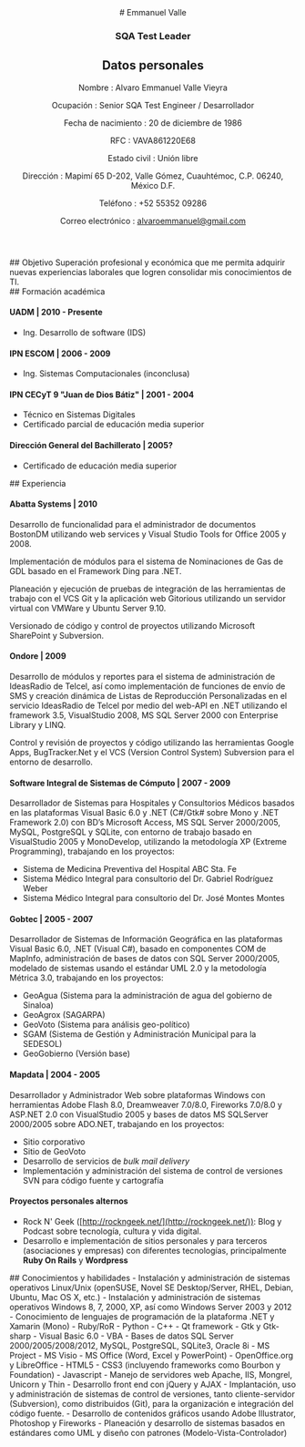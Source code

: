 <header>
# Emmanuel Valle

### SQA Test Leader

## Datos personales
Nombre
: Alvaro Emmanuel Valle Vieyra

Ocupación
: Senior SQA Test Engineer / Desarrollador

Fecha de nacimiento
: 20 de diciembre de 1986

RFC
: VAVA861220E68

Estado civil
: Unión libre

Dirección
: Mapimí 65 D-202, Valle Gómez, Cuauhtémoc, C.P. 06240, México D.F.

Teléfono
: +52 55352 09286

Correo electrónico
: alvaroemmanuel@gmail.com
</header>

<section id="profile">
## Objetivo
Superación profesional y económica que me permita adquirir nuevas experiencias laborales que logren consolidar mis conocimientos de TI.
</section>

<section id="education">
## Formación académica

#### UADM | 2010 - Presente
- Ing. Desarrollo de software (IDS)

#### IPN ESCOM | 2006 - 2009
- Ing. Sistemas Computacionales (inconclusa)

#### IPN CECyT 9 "Juan de Dios Bátiz" | 2001 - 2004
- Técnico en Sistemas Digitales
- Certificado parcial de educación media superior

#### Dirección General del Bachillerato | 2005?
- Certificado de educación media superior
</section>

<section id="experience">
## Experiencia

#### Abatta Systems | 2010
Desarrollo de funcionalidad para el administrador de documentos BostonDM utilizando web services y Visual Studio Tools for Office 2005 y 2008.

Implementación de módulos para el sistema de Nominaciones de Gas de GDL basado en el Framework Ding para .NET.

Planeación y ejecución de pruebas de integración de las herramientas de trabajo con el VCS Git y la aplicación web Gitorious utilizando un servidor virtual con VMWare y Ubuntu Server 9.10.

Versionado de código y control de proyectos utilizando Microsoft SharePoint y Subversion.

#### Ondore | 2009
Desarrollo de módulos y reportes para el sistema de administración de IdeasRadio de Telcel, así como implementación de funciones de envío de SMS y creación dinámica de Listas de Reproducción Personalizadas en el servicio IdeasRadio de Telcel por medio del web-API en .NET utilizando el framework 3.5, VisualStudio 2008, MS SQL Server 2000 con Enterprise Library y LINQ.

Control y revisión de proyectos y código utilizando las herramientas Google Apps, BugTracker.Net y el VCS (Version Control System) Subversion para el entorno de desarrollo.

#### Software Integral de Sistemas de Cómputo | 2007 - 2009
Desarrollador de Sistemas para Hospitales y Consultorios Médicos basados en las plataformas Visual Basic 6.0 y .NET (C#/Gtk# sobre Mono y .NET Framework 2.0) con BD’s Microsoft Access, MS SQL Server 2000/2005, MySQL, PostgreSQL y SQLite,  con entorno de trabajo basado en VisualStudio 2005 y MonoDevelop, utilizando la metodología XP (Extreme Programming), trabajando en los proyectos:

- Sistema de Medicina Preventiva del Hospital ABC Sta. Fe
- Sistema Médico Integral para consultorio del Dr. Gabriel Rodríguez Weber
- Sistema Médico Integral para consultorio del Dr. José Montes Montes

#### Gobtec | 2005 - 2007
Desarrollador de Sistemas de Información Geográfica en las plataformas Visual Basic 6.0, .NET (Visual C#), basado en componentes COM de MapInfo, administración de bases de datos con SQL Server 2000/2005, modelado de sistemas usando el estándar UML 2.0 y la metodología Métrica 3.0, trabajando en los proyectos:

- GeoAgua (Sistema para la administración de agua del gobierno de Sinaloa)
- GeoAgrox (SAGARPA)
- GeoVoto (Sistema para análisis geo-político)
- SGAM (Sistema de Gestión y Administración Municipal para la SEDESOL)
- GeoGobierno (Versión base)

#### Mapdata | 2004 - 2005
Desarrollador y Administrador Web sobre plataformas Windows con herramientas Adobe Flash 8.0, Dreamweaver 7.0/8.0, Fireworks 7.0/8.0 y ASP.NET 2.0 con VisualStudio 2005 y bases de datos MS SQLServer 2000/2005 sobre ADO.NET, trabajando en los proyectos:

- Sitio corporativo
- Sitio de GeoVoto
- Desarrollo de servicios de _bulk mail delivery_
- Implementación y administración del sistema de control de versiones SVN para código fuente y cartografía

#### Proyectos personales alternos
- Rock N' Geek ([http://rockngeek.net/](http://rockngeek.net/)): Blog y Podcast sobre tecnología, cultura y vida digital.
- Desarrollo e implementación de sitios personales y para terceros (asociaciones y empresas) con diferentes tecnologías, principalmente **Ruby On Rails** y **Wordpress**
</section>

<section id="skills">
## Conocimientos y habilidades
- Instalación y administración de sistemas operativos Linux/Unix (openSUSE, Novel SE Desktop/Server, RHEL, Debian, Ubuntu, Mac OS X, etc.)
- Instalación y administración de sistemas operativos Windows 8, 7, 2000, XP, así como Windows Server 2003 y 2012
- Conocimiento de lenguajes de programación de la plataforma .NET y Xamarin (Mono)
- Ruby/RoR
- Python
- C++
- Qt framework
- Gtk y Gtk-sharp
- Visual Basic 6.0
- VBA
- Bases de datos SQL Server 2000/2005/2008/2012, MySQL, PostgreSQL, SQLite3, Oracle 8i
- MS Project
- MS Visio
- MS Office (Word, Excel y PowerPoint)
- OpenOffice.org y LibreOffice
- HTML5
- CSS3 (incluyendo frameworks como Bourbon y Foundation)
- Javascript
- Manejo de servidores web Apache, IIS, Mongrel, Unicorn y Thin
- Desarrollo front end con jQuery y AJAX
- Implantación, uso y administración de sistemas de control de versiones, tanto cliente-servidor (Subversion), como distribuidos (Git), para la organización e integración del código fuente.
- Desarrollo de contenidos gráficos usando Adobe Illustrator, Photoshop y Fireworks
- Planeación y desarrollo de sistemas basados en estándares como UML y diseño con patrones (Modelo-Vista-Controlador)
</section>